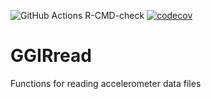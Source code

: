![GitHub Actions R-CMD-check](https://github.com/wadpac/GGIRread/workflows/R-CMD-check/badge.svg)
[![codecov](https://codecov.io/gh/wadpac/GGIRread/branch/main/graph/badge.svg?token=SNII9OKA4J)](https://codecov.io/gh/wadpac/GGIRread)

# GGIRread
Functions for reading accelerometer data files

